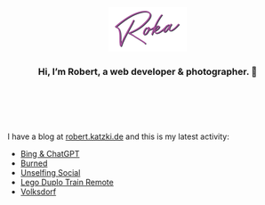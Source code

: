 <div align="center">
  <br>
  <br>
  <br>
  <br>
  <a href="https://robert.katzki.de/">
    <img width="140" src="https://github.com/ro-ka/ro-ka/blob/master/logo.svg" alt="Roka">
  </a>
  <br>
  <h3>Hi, I’m Robert, a web developer & photographer. 👋</h3>
 
  <br>
  <br>
  <br>
  <br>
</div>

I have a blog at [robert.katzki.de](https://robert.katzki.de/) and this is my latest activity:
<!-- BLOG-POST-LIST:START -->
- [Bing &amp; ChatGPT](https://robert.katzki.de/posts/bing-chatgpt)
- [Burned](https://robert.katzki.de/photos/2023/burned)
- [Unselfing Social](https://robert.katzki.de/posts/unselfing-social)
- [Lego Duplo Train Remote](https://robert.katzki.de/projects/lego-duplo-train-remote)
- [Volksdorf](https://robert.katzki.de/photos/2022/volksdorf)
<!-- BLOG-POST-LIST:END -->
